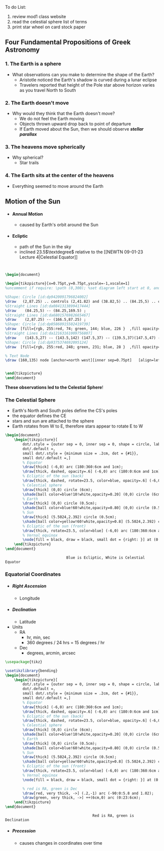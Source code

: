 To do List:
1. review mod1 class website
2. read the celestial sphere list of terms
3. print star wheel on card stock paper

## Four Fundamental Propositions of Greek Astronomy
### 1. The Earth is a sphere
- What observations can you make to determine the shape of the Earth?
	- Aristotle noticed the Earth's shadow is curved during a lunar eclipse
	- Travelers reported that height of the Pole star above horizon varies as you travel North to South
### 2. The Earth doesn't move
- Why would they think that the Earth doesn't move?
	- We do not feel the Earth moving
	- Objects thrown upward drop back to point of departure
	- If Earth moved about the Sun, then we should observe ***stellar parallax***
### 3. The heavens move spherically
- Why spherical?
	- Star trails
### 4. The Earth sits at the center of the heavens
- Everything seemed to move around the Earth

## Motion of the Sun
- #### Annual Motion
	- caused by Earth's orbit around the Sun
- #### Ecliptic
	- path of the Sun in the sky
	- inclined 23.5$\textdegree$ relative to the [[NEWTN 09-01-23 Lecture 4|Celestial Equator]]

```tikz


\begin{document}      

\begin{tikzpicture}[x=0.75pt,y=0.75pt,yscale=-1,xscale=1]
%uncomment if require: \path (0,300); %set diagram left start at 0, and has height of 300

%Shape: Circle [id:dp9420091796824002] 
\draw   (2,87.25) .. controls (2,41.82) and (38.82,5) .. (84.25,5) .. controls (129.68,5) and (166.5,41.82) .. (166.5,87.25) .. controls (166.5,132.68) and (129.68,169.5) .. (84.25,169.5) .. controls (38.82,169.5) and (2,132.68) .. (2,87.25) -- cycle ;
%Straight Lines [id:da0841313899417444] 
\draw    (84.25,5) -- (84.25,169.5) ;
%Straight Lines [id:da6801576982665467] 
\draw    (2,87.25) -- (166.5,87.25) ;
%Shape: Circle [id:dp05860915502419739] 
\draw  [fill={rgb, 255:red, 74; green, 144; blue, 226 }  ,fill opacity=1 ] (106,87.25) .. controls (106,78.28) and (113.28,71) .. (122.25,71) .. controls (131.22,71) and (138.5,78.28) .. (138.5,87.25) .. controls (138.5,96.22) and (131.22,103.5) .. (122.25,103.5) .. controls (113.28,103.5) and (106,96.22) .. (106,87.25) -- cycle ;
%Straight Lines [id:da12163161009756807] 
\draw    (143.5,27) -- (143.5,142) (147.5,37) -- (139.5,37)(147.5,47) -- (139.5,47)(147.5,57) -- (139.5,57)(147.5,67) -- (139.5,67)(147.5,77) -- (139.5,77)(147.5,87) -- (139.5,87)(147.5,97) -- (139.5,97)(147.5,107) -- (139.5,107)(147.5,117) -- (139.5,117)(147.5,127) -- (139.5,127)(147.5,137) -- (139.5,137) ;
%Shape: Circle [id:dp9375374692095124] 
\draw  [fill={rgb, 255:red, 248; green, 231; blue, 28 }  ,fill opacity=1 ] (133.5,92.25) .. controls (133.5,89.49) and (135.74,87.25) .. (138.5,87.25) .. controls (141.26,87.25) and (143.5,89.49) .. (143.5,92.25) .. controls (143.5,95.01) and (141.26,97.25) .. (138.5,97.25) .. controls (135.74,97.25) and (133.5,95.01) .. (133.5,92.25) -- cycle ;

% Text Node
\draw (160,135) node [anchor=north west][inner sep=0.75pt]   [align=left] {CE};


\end{tikzpicture}
\end{document}

```

**These observations led to the Celestial Sphere**!

### The Celestial Sphere
- Earth's North and South poles define the CS's poles
- the equator defines the CE
- stars and sun are attached to the sphere
- Earth rotates from W to E, therefore stars appear to rotate E to W

```tikz
\begin{document}
    \begin{tikzpicture}[
        dot/.style = {outer sep = 0, inner sep = 0, shape = circle, label = {#1}},
        dot/.default =,
        small dot/.style = {minimum size = .2cm, dot = {#1}},
        small dot/.default =,]
        % Equator
        \draw[thick] (-6,0) arc (180:360:6cm and 1cm);
        \draw[thick, dashed, opacity=.6] (-6,0) arc (180:0:6cm and 1cm);
        % Ecliptic of the sun (back)
        \draw[thick, dashed, rotate=23.5, color=blue, opacity=.6] (-6,0) arc (180:0:6cm and 1cm);
        % Celestial sphere
        \draw[thick] (0,0) circle (6cm);
        \shade[ball color=blue!10!white,opacity=0.20] (0,0) circle (6cm);
        % Earth
        \draw[thick] (0,0) circle (0.5cm);
        \shade[ball color=blue!60!white,opacity=0.80] (0,0) circle (0.5cm);
        % Sun
        \draw[thick] (5.5024,2.392) circle (0.5cm);
        \shade[ball color=yellow!60!white,opacity=0.8] (5.5024,2.392) circle (0.5cm);
        % Ecliptic of the sun (front)
        \draw[thick, rotate=23.5, color=blue] (-6,0) arc (180:360:6cm and 1cm);
        % Vernal equinox
        \node[fill = black, draw = black, small dot = {right: }] at (0.2,-1) {};
    \end{tikzpicture}
\end{document}
```
                                Blue is Ecliptic, White is Celestial Equator
### Equatorial Coordinates
- ##### Right Ascension
    - Longitude
- ##### Declination
    - Latitude
- Units
    - RA
        - hr, min, sec
        - 360 degrees / 24 hrs = 15 degrees / hr
    - Dec
        - degrees, arcmin, arcsec
```tikz
\usepackage{tikz}

\usetikzlibrary{bending}
\begin{document}
    \begin{tikzpicture}[
        dot/.style = {outer sep = 0, inner sep = 0, shape = circle, label = {#1}},
        dot/.default =,
        small dot/.style = {minimum size = .2cm, dot = {#1}},
        small dot/.default =,]
        % Equator
        \draw[thick] (-6,0) arc (180:360:6cm and 1cm);
        \draw[thick, dashed, opacity=.6] (-6,0) arc (180:0:6cm and 1cm);
        % Ecliptic of the sun (back)
        \draw[thick, dashed, rotate=23.5, color=blue, opacity=.6] (-6,0) arc (180:0:6cm and 1cm);
        % Celestial sphere
        \draw[thick] (0,0) circle (6cm);
        \shade[ball color=blue!10!white,opacity=0.20] (0,0) circle (6cm);
        % Earth
        \draw[thick] (0,0) circle (0.5cm);
        \shade[ball color=blue!60!white,opacity=0.80] (0,0) circle (0.5cm);
        % Sun
        \draw[thick] (5.5024,2.392) circle (0.5cm);
        \shade[ball color=yellow!60!white,opacity=0.8] (5.5024,2.392) circle (0.5cm);
        % Ecliptic of the sun (front)
        \draw[thick, rotate=23.5, color=blue] (-6,0) arc (180:360:6cm and 1cm);
        % Vernal equinox
        \node[fill = black, draw = black, small dot = {right: }] at (0.2,-1) {};

        % red is RA, green is Dec
        \draw[red, very thick, ->] (.2,-1) arc (-90:0:5.8 and 1.02);
        \draw[green, very thick, ->] ++(6cm,0) arc (0:23:6cm);
    \end{tikzpicture}
\end{document}
```
    
                                            Red is RA, green is Declination

- ##### Precession
    - causes changes in coordinates over time
